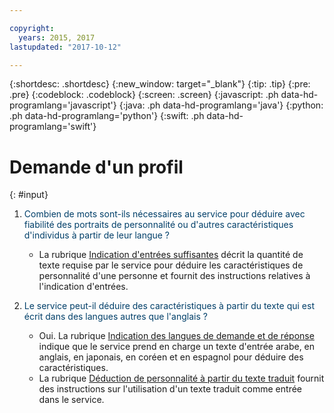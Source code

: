 ```yaml
---

copyright:
  years: 2015, 2017
lastupdated: "2017-10-12"

---
```


{:shortdesc: .shortdesc}
{:new_window: target="_blank"}
{:tip: .tip}
{:pre: .pre}
{:codeblock: .codeblock}
{:screen: .screen}
{:javascript: .ph data-hd-programlang='javascript'}
{:java: .ph data-hd-programlang='java'}
{:python: .ph data-hd-programlang='python'}
{:swift: .ph data-hd-programlang='swift'}

# Demande d'un profil
{: #input}

1.  <span style="color:#003F69">Combien de mots sont-ils nécessaires au service pour déduire avec fiabilité des portraits de personnalité ou d'autres caractéristiques d'individus à partir de leur langue ? </span>

    -   La rubrique [Indication d'entrées suffisantes](/docs/services/personality-insights/input.html#sufficient) décrit la quantité de texte requise par le service pour déduire les caractéristiques de personnalité d'une personne et fournit des instructions relatives à l'indication d'entrées. 

1.  <span style="color:#003F69">Le service peut-il déduire des caractéristiques à partir du texte qui est écrit dans des langues autres que l'anglais ?</span>

    -   Oui. La rubrique [Indication des langues de demande et de réponse](/docs/services/personality-insights/input.html#languages) indique que le service prend en charge un texte d'entrée arabe, en anglais, en japonais, en coréen et en espagnol pour déduire des caractéristiques. 
    -   La rubrique [Déduction de personnalité à partir du texte traduit](/docs/services/personality-insights/guidance.html#translation) fournit des instructions sur l'utilisation d'un texte traduit comme entrée dans le service. 
